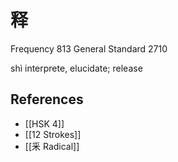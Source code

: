 # 释
Frequency 813
General Standard 2710

shì
interprete, elucidate; release

## References
- [[HSK 4]]
- [[12 Strokes]]
- [[釆 Radical]]